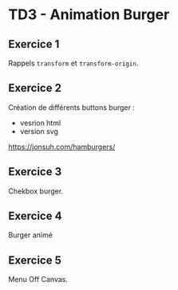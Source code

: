 # TD3 - Animation Burger

## Exercice 1

Rappels `transform` et `transform-origin`.

## Exercice 2

Création de différents buttons burger :

- vesrion html
- version svg

https://jonsuh.com/hamburgers/

## Exercice 3

Chekbox burger.

## Exercice 4

Burger animé

## Exercice 5

Menu Off Canvas.
